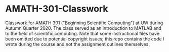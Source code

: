 # AMATH-301-Classwork
 Classwork for AMATH 301 ("Beginning Scientific Computing") at UW during Autumn Quarter 2020. The class served as an introduction to MATLAB and to the field of scientific computing. Note that some instructional files have been omitted due to potential copyright issues; this repo contains the code I wrote during the course and not the assignment outlines themselves.
